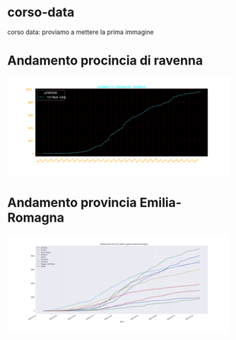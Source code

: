 # corso-data
corso data: proviamo a mettere la prima immagine 
# Andamento procincia di ravenna
![Nome_immagine](image1.png)

# Andamento provincia Emilia-Romagna
![Nome_immagine](image2.png)
